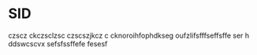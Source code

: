 # SID
czscz ckczsclzsc
czscszjkcz c
cknoroihfophdkseg
oufzlifsfffseffsffe ser h
ddswcscvx sefsfssffefe  fesesf
